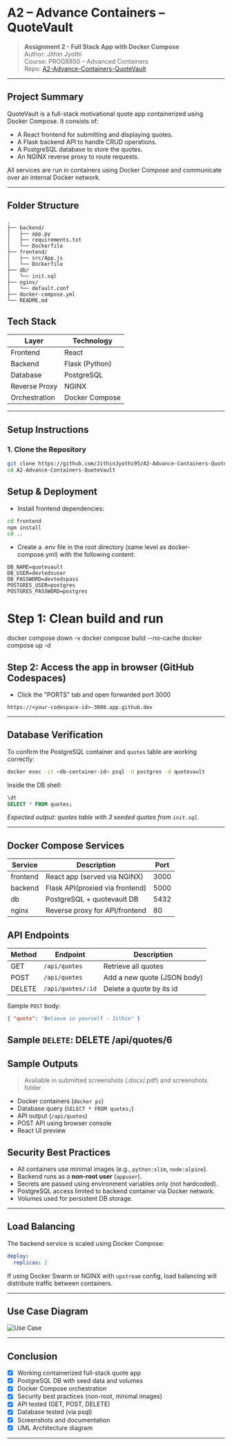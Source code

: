 
# A2 – Advance Containers – QuoteVault

> **Assignment 2 - Full Stack App with Docker Compose**  
> Author: Jithin Jyothi  
> Course: PROG8850 – Advanced Containers   
> Repo: [A2-Advance-Containers-QuoteVault](https://github.com/JithinJyothi95/A2-Advance-Containers-QuoteVault)

---

## Project Summary

QuoteVault is a full-stack motivational quote app containerized using Docker Compose. It consists of:
- A React frontend for submitting and displaying quotes.
- A Flask backend API to handle CRUD operations.
- A PostgreSQL database to store the quotes.
- An NGINX reverse proxy to route requests.

All services are run in containers using Docker Compose and communicate over an internal Docker network.

---
## Folder Structure

```
.
├── backend/
│   ├── app.py
│   ├── requirements.txt
│   └── Dockerfile
├── frontend/
│   ├── src/App.js
│   └── Dockerfile
├── db/
│   └── init.sql
├── nginx/
│   └── default.conf
├── docker-compose.yml
└── README.md
```

## Tech Stack

| Layer        | Technology         |
|--------------|--------------------|
| Frontend     | React              |
| Backend      | Flask (Python)     |
| Database     | PostgreSQL         |
| Reverse Proxy| NGINX              |
| Orchestration| Docker Compose     |

---

##  Setup Instructions

### 1. Clone the Repository

```bash
git clone https://github.com/JithinJyothi95/A2-Advance-Containers-QuoteVault.git
cd A2-Advance-Containers-QuoteVault
```

## Setup & Deployment
- Install frontend dependencies:
```bash
cd frontend
npm install
cd ..
```
- Create a .env file in the root directory (same level as docker-compose.yml) with the following content:
```
DB_NAME=quotevault
DB_USER=devtedsuser
DB_PASSWORD=devtedspass
POSTGRES_USER=postgres
POSTGRES_PASSWORD=postgres
```

# Step 1: Clean build and run
docker compose down -v
docker compose build --no-cache
docker compose up -d

## Step 2: Access the app in browser (GitHub Codespaces)
- Click the "PORTS" tab and open forwarded port 3000
```
https://<your-codespace-id>-3000.app.github.dev
```
---

## Database Verification

To confirm the PostgreSQL container and `quotes` table are working correctly:

```bash
docker exec -it <db-container-id> psql -U postgres -d quotevault
```

Inside the DB shell:

```sql
\dt
SELECT * FROM quotes;
```

_Expected output: quotes table with 3 seeded quotes from `init.sql`._

---


## Docker Compose Services

| Service   | Description                      | Port |
|-----------|----------------------------------|------|
| frontend  | React app (served via NGINX)     | 3000 |
| backend   | Flask API(proxied via frontend)  | 5000 |
| db        | PostgreSQL + quotevault DB       | 5432 |
| nginx     | Reverse proxy for API/frontend   | 80   |


## API Endpoints

| Method | Endpoint           | Description                 |
|--------|--------------------|-----------------------------|
| GET    | `/api/quotes`      | Retrieve all quotes         |
| POST   | `/api/quotes`      | Add a new quote (JSON body) |
| DELETE   | `/api/quotes/:id`    | Delete a quote by its id |

Sample `POST` body:
```json
{ "quote": "Believe in yourself - Jithin" }
```
Sample `DELETE`:
DELETE /api/quotes/6
---

## Sample Outputs

> Available in submitted screenshots (.docx/.pdf) and screenshots folder
- Docker containers (`docker ps`)
- Database query (`SELECT * FROM quotes;`)
- API output (`/api/quotes`)
- POST API using browser console
- React UI preview

## Security Best Practices

- All containers use minimal images (e.g., `python:slim`, `node:alpine`).
- Backend runs as a **non-root user** (`appuser`).
- Secrets are passed using environment variables only (not hardcoded).
- PostgreSQL access limited to backend container via Docker network.
- Volumes used for persistent DB storage.

---

##  Load Balancing

The backend service is scaled using Docker Compose:

```yaml
deploy:
  replicas: 2
```

If using Docker Swarm or NGINX with `upstream` config, load balancing will distribute traffic between containers.

---

## Use Case Diagram

![Use Case](screenshots/Use%20case%20diagram.png)

---

## Conclusion

- [x] Working containerized full-stack quote app
- [x] PostgreSQL DB with seed data and volumes
- [x] Docker Compose orchestration
- [x] Security best practices (non-root, minimal images)
- [x] API tested (GET, POST, DELETE)
- [x] Database tested (via psql)
- [x] Screenshots and documentation
- [x] UML Architecture diagram

---


